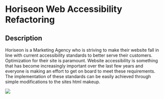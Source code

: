 # **Horiseon Web Accessibility Refactoring** #
 

## Description ##
Horiseon is a Marketing Agency who is striving to make their website fall in line with current accessibility standards to better serve their customers. Optimization for their site is paramount.
Website accessibility is something that has become increasingly important over the last few years and everyone is making an effort to get on board to meet these requirements. The implementation of these
standards can be easily achieved through simple modifications to the sites html makeup.

![](http://raw.githubusercontent.com/splaza28/RUT-JER-FSF-PT-02-2021-U-C/master/week-1/01-HTML-Git-CSS/02-Homework/Assets/01-html-css-git-homework-demo.png)



 